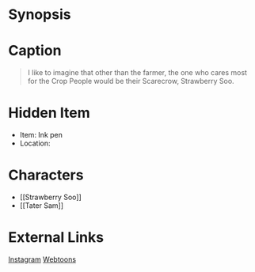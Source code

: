 # Synopsis


# Caption
> I like to imagine that other than the farmer, the one who cares most for the Crop People would be their Scarecrow, Strawberry Soo.

# Hidden Item
* Item: Ink pen
* Location: <spoiler></spoiler>

# Characters
* [[Strawberry Soo]]
* [[Tater Sam]]

# External Links
[Instagram](https://www.instagram.com/p/CEK7QQJDjkj/)
[Webtoons](https://www.webtoons.com/en/challenge/twistwood-tales/51-strawberry-soo-and-tater-sam/viewer?title_no=344740&episode_no=56)